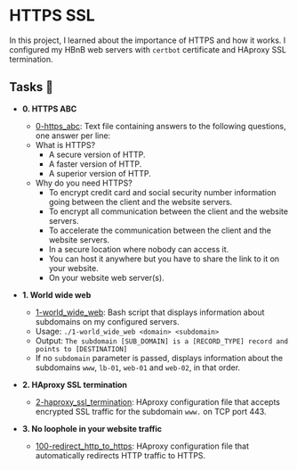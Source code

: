 # HTTPS SSL

In this project, I learned about the importance of HTTPS and how it works. I
configured my HBnB web servers with `certbot` certificate and HAproxy
SSL termination.

## Tasks :page_with_curl:

* **0. HTTPS ABC**
  * [0-https_abc](./0-https_abc): Text file containing answers to the
  following questions, one answer per line:
  * What is HTTPS?
    * A secure version of HTTP.
    * A faster version of HTTP.
    * A superior version of HTTP.
  * Why do you need HTTPS?
    * To encrypt credit card and social security number information going
    between the client and the website servers.
    * To encrypt all communication between the client and the website
    servers.
    * To accelerate the communication between the client and the website
    servers.
    * In a secure location where nobody can access it.
    * You can host it anywhere but you have to share the link to it on your
    website.
    * On your website web server(s).

* **1. World wide web**
  * [1-world_wide_web](./1-world_wide_web): Bash script that displays
  information about subdomains on my configured servers.
  * Usage: `./1-world_wide_web <domain> <subdomain>`
  * Output: `The subdomain [SUB_DOMAIN] is a [RECORD_TYPE] record and
  points to [DESTINATION]`
  * If no `subdomain` parameter is passed, displays information about the
  subdomains `www`, `lb-01`, `web-01` and `web-02`, in that order.

* **2. HAproxy SSL termination**
  * [2-haproxy_ssl_termination](./2-haproxy_ssl_termination): HAproxy
  configuration file that accepts encrypted SSL traffic for the subdomain
  `www.` on TCP port 443.

* **3. No loophole in your website traffic**
  * [100-redirect_http_to_https](./100-redirect_http_to_https): HAproxy
  configuration file that automatically redirects HTTP traffic to HTTPS.
